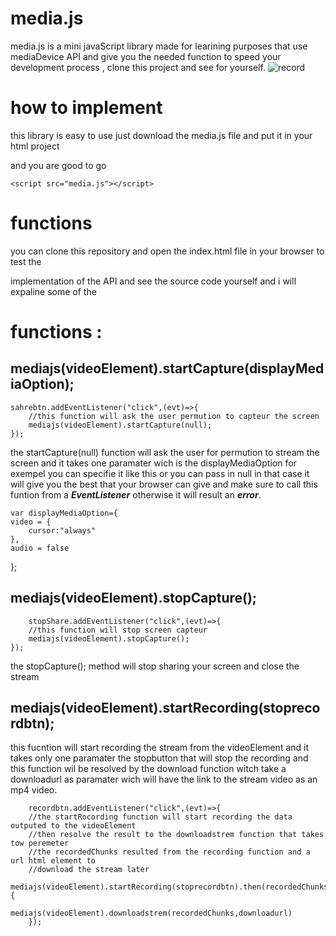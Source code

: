 # media.js
media.js is a mini javaScript library made for learining purposes that use mediaDevice
API and give you the needed function to speed your development process , clone this project and see for yourself.
![record](RecordedVideo1)

# how to implement 
this library is easy to use just download the media.js file and put it in your html project

and you are good to go

    <script src="media.js"></script>
# functions
you can clone this repository and open the index.html file in your browser to test the 

implementation of the API and see the source code yourself and i will expaline some of the 

# functions :
## mediajs(videoElement).startCapture(displayMediaOption);


    sahrebtn.addEventListener("click",(evt)=>{
        //this function will ask the user permution to capteur the screen 
        mediajs(videoElement).startCapture(null);
    }); 
the startCapture(null) function will ask the user for permution to stream the screen and it takes one paramater wich is the displayMediaOption for exempel you can specifie it like this or you can pass in null in that case it will give you the best that your browser can give
and make sure to call this funtion from a ***EventListener*** otherwise it will result an ***error***.

    var displayMediaOption={
    video = {
        cursor:"always"
    },
    audio = false
};
## mediajs(videoElement).stopCapture();
        stopShare.addEventListener("click",(evt)=>{
        //this function will stop screen capteur
        mediajs(videoElement).stopCapture();
    });
the stopCapture(); method will stop sharing your screen and close the stream

## mediajs(videoElement).startRecording(stoprecordbtn);
this fucntion will start recording the stream from the videoElement and it takes only one paramater the stopbutton that will stop the recording  and this function wil be resolved by the download function witch take a downloadurl as paramater wich will have the link to the stream video as an mp4 video.

        recordbtn.addEventListener("click",(evt)=>{
        //the startRocording function will start recording the data outputed to the videoElement
        //then resolve the result to the downloadstrem function that takes tow peremeter 
        //the recordedChunks resulted from the recording function and a url html element to 
        //download the stream later
        mediajs(videoElement).startRecording(stoprecordbtn).then(recordedChunks=>{
            mediajs(videoElement).downloadstrem(recordedChunks,downloadurl)
        });

